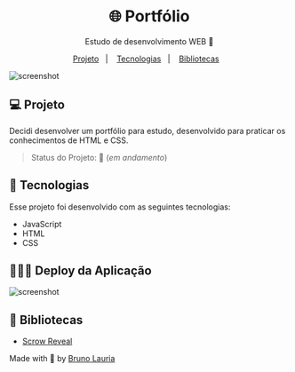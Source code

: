 <h1 align="center">🌐 Portfólio </h1>
<p align="center">Estudo de desenvolvimento WEB 🚀</p>

<p align="center">
  <a href="#-projeto">Projeto</a>&nbsp;&nbsp;&nbsp;|&nbsp;&nbsp;&nbsp;
  <a href="#-tecnologias">Tecnologias</a>&nbsp;&nbsp;&nbsp;|&nbsp;&nbsp;&nbsp;
  <a href="#-deploy-da-aplicação">Bibliotecas</a>&nbsp;&nbsp;&nbsp;
</p>


<img src="https://github.com/BrunoLauria/Portifolio.io/blob/main/img/portfolio_.png" alt="screenshot"/>



## 💻 Projeto

Decidi desenvolver um portfólio para estudo, desenvolvido para praticar os conhecimentos de HTML e CSS.
> Status do Projeto: 🚧 (_em andamento_)


## 🚀 Tecnologias

Esse projeto foi desenvolvido com as seguintes tecnologias:

- JavaScript
- HTML
- CSS

## 👨🏻‍💻 Deploy da Aplicação

<img src="https://github.com/BrunoLauria/Portifolio.io/blob/main/img/portifolio.gif" alt="screenshot"/>

## 📁 Bibliotecas

- [Scrow Reveal](https://scrollrevealjs.org/) 


Made with
💜 by <a href="https://github.com/BrunoLauria" target="_blank">Bruno Lauria</a>
